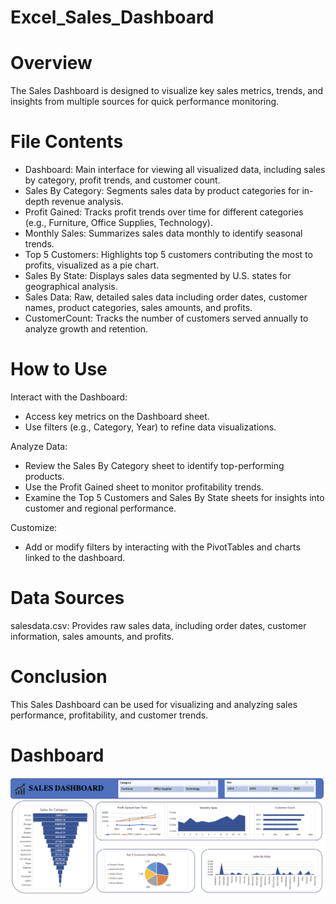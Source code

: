 # Excel_Sales_Dashboard
# Overview

The Sales Dashboard is designed to visualize key sales metrics, trends, and insights from multiple sources for quick performance monitoring.

# File Contents

- Dashboard: Main interface for viewing all visualized data, including sales by category, profit trends, and customer count.
- Sales By Category: Segments sales data by product categories for in-depth revenue analysis.
- Profit Gained: Tracks profit trends over time for different categories (e.g., Furniture, Office Supplies, Technology).
- Monthly Sales: Summarizes sales data monthly to identify seasonal trends.
- Top 5 Customers: Highlights top 5 customers contributing the most to profits, visualized as a pie chart.
- Sales By State: Displays sales data segmented by U.S. states for geographical analysis.
- Sales Data: Raw, detailed sales data including order dates, customer names, product categories, sales amounts, and profits.
- CustomerCount: Tracks the number of customers served annually to analyze growth and retention.
  
# How to Use

Interact with the Dashboard:
- Access key metrics on the Dashboard sheet.
- Use filters (e.g., Category, Year) to refine data visualizations.

Analyze Data: 
- Review the Sales By Category sheet to identify top-performing products.
- Use the Profit Gained sheet to monitor profitability trends.
- Examine the Top 5 Customers and Sales By State sheets for insights into customer and regional performance.

Customize:
- Add or modify filters by interacting with the PivotTables and charts linked to the dashboard.

# Data Sources
salesdata.csv: Provides raw sales data, including order dates, customer information, sales amounts, and profits.

# Conclusion
This Sales Dashboard can be used for visualizing and analyzing sales performance, profitability, and customer trends.

# Dashboard

![Alt text](Dashboard.png)

